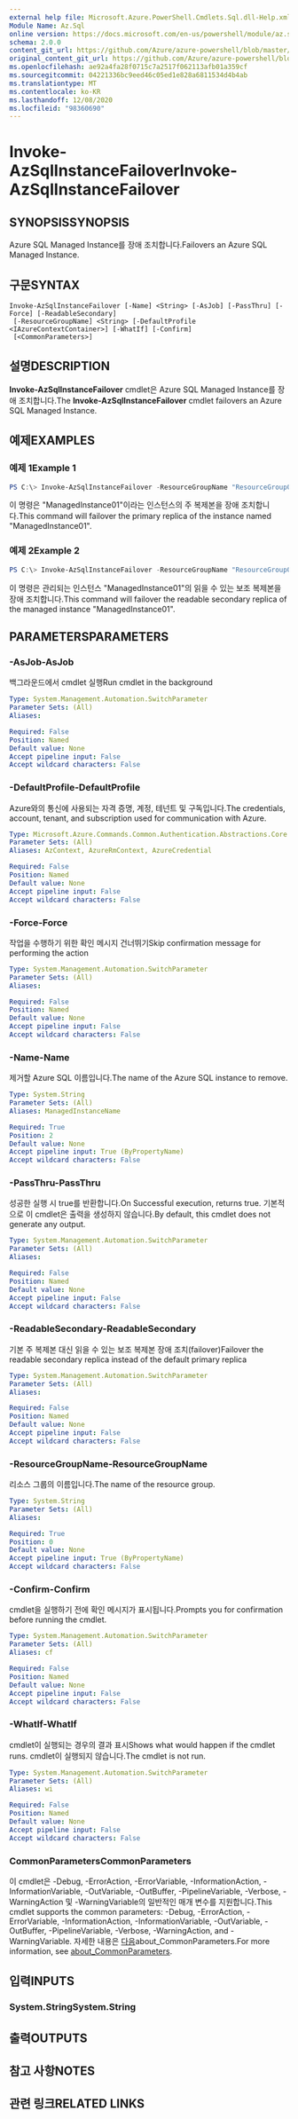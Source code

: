 ```yaml
---
external help file: Microsoft.Azure.PowerShell.Cmdlets.Sql.dll-Help.xml
Module Name: Az.Sql
online version: https://docs.microsoft.com/en-us/powershell/module/az.sql/invoke-AzSqlInstanceFailover
schema: 2.0.0
content_git_url: https://github.com/Azure/azure-powershell/blob/master/src/Sql/Sql/help/Invoke-AzSqlInstanceFailover.md
original_content_git_url: https://github.com/Azure/azure-powershell/blob/master/src/Sql/Sql/help/Invoke-AzSqlInstanceFailover.md
ms.openlocfilehash: ae92a4fa28f0715c7a2517f062113afb01a359cf
ms.sourcegitcommit: 04221336bc9eed46c05ed1e828a6811534d4b4ab
ms.translationtype: MT
ms.contentlocale: ko-KR
ms.lasthandoff: 12/08/2020
ms.locfileid: "98360690"
---
```

# <span data-ttu-id="ed8ff-101">Invoke-AzSqlInstanceFailover</span><span class="sxs-lookup"><span data-stu-id="ed8ff-101">Invoke-AzSqlInstanceFailover</span></span>

## <span data-ttu-id="ed8ff-102">SYNOPSIS</span><span class="sxs-lookup"><span data-stu-id="ed8ff-102">SYNOPSIS</span></span>
<span data-ttu-id="ed8ff-103">Azure SQL Managed Instance를 장애 조치합니다.</span><span class="sxs-lookup"><span data-stu-id="ed8ff-103">Failovers an Azure SQL Managed Instance.</span></span>

## <span data-ttu-id="ed8ff-104">구문</span><span class="sxs-lookup"><span data-stu-id="ed8ff-104">SYNTAX</span></span>

```
Invoke-AzSqlInstanceFailover [-Name] <String> [-AsJob] [-PassThru] [-Force] [-ReadableSecondary]
 [-ResourceGroupName] <String> [-DefaultProfile <IAzureContextContainer>] [-WhatIf] [-Confirm]
 [<CommonParameters>]
```

## <span data-ttu-id="ed8ff-105">설명</span><span class="sxs-lookup"><span data-stu-id="ed8ff-105">DESCRIPTION</span></span>
<span data-ttu-id="ed8ff-106">**Invoke-AzSqlInstanceFailover** cmdlet은 Azure SQL Managed Instance를 장애 조치합니다.</span><span class="sxs-lookup"><span data-stu-id="ed8ff-106">The **Invoke-AzSqlInstanceFailover** cmdlet failovers an Azure SQL Managed Instance.</span></span>

## <span data-ttu-id="ed8ff-107">예제</span><span class="sxs-lookup"><span data-stu-id="ed8ff-107">EXAMPLES</span></span>

### <span data-ttu-id="ed8ff-108">예제 1</span><span class="sxs-lookup"><span data-stu-id="ed8ff-108">Example 1</span></span>
```powershell
PS C:\> Invoke-AzSqlInstanceFailover -ResourceGroupName "ResourceGroup01" -Name "ManagedInstance01"
```

<span data-ttu-id="ed8ff-109">이 명령은 "ManagedInstance01"이라는 인스턴스의 주 복제본을 장애 조치합니다.</span><span class="sxs-lookup"><span data-stu-id="ed8ff-109">This command will failover the primary replica of the instance named "ManagedInstance01".</span></span>

### <span data-ttu-id="ed8ff-110">예제 2</span><span class="sxs-lookup"><span data-stu-id="ed8ff-110">Example 2</span></span>
```powershell
PS C:\> Invoke-AzSqlInstanceFailover -ResourceGroupName "ResourceGroup01" -Name "ManagedInstance01" -ReadableSecondary
```

<span data-ttu-id="ed8ff-111">이 명령은 관리되는 인스턴스 "ManagedInstance01"의 읽을 수 있는 보조 복제본을 장애 조치합니다.</span><span class="sxs-lookup"><span data-stu-id="ed8ff-111">This command will failover the readable secondary replica of the managed instance "ManagedInstance01".</span></span>

## <span data-ttu-id="ed8ff-112">PARAMETERS</span><span class="sxs-lookup"><span data-stu-id="ed8ff-112">PARAMETERS</span></span>

### <span data-ttu-id="ed8ff-113">-AsJob</span><span class="sxs-lookup"><span data-stu-id="ed8ff-113">-AsJob</span></span>
<span data-ttu-id="ed8ff-114">백그라운드에서 cmdlet 실행</span><span class="sxs-lookup"><span data-stu-id="ed8ff-114">Run cmdlet in the background</span></span>

```yaml
Type: System.Management.Automation.SwitchParameter
Parameter Sets: (All)
Aliases:

Required: False
Position: Named
Default value: None
Accept pipeline input: False
Accept wildcard characters: False
```

### <span data-ttu-id="ed8ff-115">-DefaultProfile</span><span class="sxs-lookup"><span data-stu-id="ed8ff-115">-DefaultProfile</span></span>
<span data-ttu-id="ed8ff-116">Azure와의 통신에 사용되는 자격 증명, 계정, 테넌트 및 구독입니다.</span><span class="sxs-lookup"><span data-stu-id="ed8ff-116">The credentials, account, tenant, and subscription used for communication with Azure.</span></span>

```yaml
Type: Microsoft.Azure.Commands.Common.Authentication.Abstractions.Core.IAzureContextContainer
Parameter Sets: (All)
Aliases: AzContext, AzureRmContext, AzureCredential

Required: False
Position: Named
Default value: None
Accept pipeline input: False
Accept wildcard characters: False
```

### <span data-ttu-id="ed8ff-117">-Force</span><span class="sxs-lookup"><span data-stu-id="ed8ff-117">-Force</span></span>
<span data-ttu-id="ed8ff-118">작업을 수행하기 위한 확인 메시지 건너뛰기</span><span class="sxs-lookup"><span data-stu-id="ed8ff-118">Skip confirmation message for performing the action</span></span>

```yaml
Type: System.Management.Automation.SwitchParameter
Parameter Sets: (All)
Aliases:

Required: False
Position: Named
Default value: None
Accept pipeline input: False
Accept wildcard characters: False
```

### <span data-ttu-id="ed8ff-119">-Name</span><span class="sxs-lookup"><span data-stu-id="ed8ff-119">-Name</span></span>
<span data-ttu-id="ed8ff-120">제거할 Azure SQL 이름입니다.</span><span class="sxs-lookup"><span data-stu-id="ed8ff-120">The name of the Azure SQL instance to remove.</span></span>

```yaml
Type: System.String
Parameter Sets: (All)
Aliases: ManagedInstanceName

Required: True
Position: 2
Default value: None
Accept pipeline input: True (ByPropertyName)
Accept wildcard characters: False
```

### <span data-ttu-id="ed8ff-121">-PassThru</span><span class="sxs-lookup"><span data-stu-id="ed8ff-121">-PassThru</span></span>
<span data-ttu-id="ed8ff-122">성공한 실행 시 true를 반환합니다.</span><span class="sxs-lookup"><span data-stu-id="ed8ff-122">On Successful execution, returns true.</span></span>  <span data-ttu-id="ed8ff-123">기본적으로 이 cmdlet은 출력을 생성하지 않습니다.</span><span class="sxs-lookup"><span data-stu-id="ed8ff-123">By default, this cmdlet does not generate any output.</span></span>

```yaml
Type: System.Management.Automation.SwitchParameter
Parameter Sets: (All)
Aliases:

Required: False
Position: Named
Default value: None
Accept pipeline input: False
Accept wildcard characters: False
```

### <span data-ttu-id="ed8ff-124">-ReadableSecondary</span><span class="sxs-lookup"><span data-stu-id="ed8ff-124">-ReadableSecondary</span></span>
<span data-ttu-id="ed8ff-125">기본 주 복제본 대신 읽을 수 있는 보조 복제본 장애 조치(failover)</span><span class="sxs-lookup"><span data-stu-id="ed8ff-125">Failover the readable secondary replica instead of the default primary replica</span></span>

```yaml
Type: System.Management.Automation.SwitchParameter
Parameter Sets: (All)
Aliases:

Required: False
Position: Named
Default value: None
Accept pipeline input: False
Accept wildcard characters: False
```

### <span data-ttu-id="ed8ff-126">-ResourceGroupName</span><span class="sxs-lookup"><span data-stu-id="ed8ff-126">-ResourceGroupName</span></span>
<span data-ttu-id="ed8ff-127">리소스 그룹의 이름입니다.</span><span class="sxs-lookup"><span data-stu-id="ed8ff-127">The name of the resource group.</span></span>

```yaml
Type: System.String
Parameter Sets: (All)
Aliases:

Required: True
Position: 0
Default value: None
Accept pipeline input: True (ByPropertyName)
Accept wildcard characters: False
```

### <span data-ttu-id="ed8ff-128">-Confirm</span><span class="sxs-lookup"><span data-stu-id="ed8ff-128">-Confirm</span></span>
<span data-ttu-id="ed8ff-129">cmdlet을 실행하기 전에 확인 메시지가 표시됩니다.</span><span class="sxs-lookup"><span data-stu-id="ed8ff-129">Prompts you for confirmation before running the cmdlet.</span></span>

```yaml
Type: System.Management.Automation.SwitchParameter
Parameter Sets: (All)
Aliases: cf

Required: False
Position: Named
Default value: None
Accept pipeline input: False
Accept wildcard characters: False
```

### <span data-ttu-id="ed8ff-130">-WhatIf</span><span class="sxs-lookup"><span data-stu-id="ed8ff-130">-WhatIf</span></span>
<span data-ttu-id="ed8ff-131">cmdlet이 실행되는 경우의 결과 표시</span><span class="sxs-lookup"><span data-stu-id="ed8ff-131">Shows what would happen if the cmdlet runs.</span></span> <span data-ttu-id="ed8ff-132">cmdlet이 실행되지 않습니다.</span><span class="sxs-lookup"><span data-stu-id="ed8ff-132">The cmdlet is not run.</span></span>

```yaml
Type: System.Management.Automation.SwitchParameter
Parameter Sets: (All)
Aliases: wi

Required: False
Position: Named
Default value: None
Accept pipeline input: False
Accept wildcard characters: False
```

### <span data-ttu-id="ed8ff-133">CommonParameters</span><span class="sxs-lookup"><span data-stu-id="ed8ff-133">CommonParameters</span></span>
<span data-ttu-id="ed8ff-134">이 cmdlet은 -Debug, -ErrorAction, -ErrorVariable, -InformationAction, -InformationVariable, -OutVariable, -OutBuffer, -PipelineVariable, -Verbose, -WarningAction 및 -WarningVariable의 일반적인 매개 변수를 지원합니다.</span><span class="sxs-lookup"><span data-stu-id="ed8ff-134">This cmdlet supports the common parameters: -Debug, -ErrorAction, -ErrorVariable, -InformationAction, -InformationVariable, -OutVariable, -OutBuffer, -PipelineVariable, -Verbose, -WarningAction, and -WarningVariable.</span></span> <span data-ttu-id="ed8ff-135">자세한 내용은 [다음](http://go.microsoft.com/fwlink/?LinkID=113216)about_CommonParameters.</span><span class="sxs-lookup"><span data-stu-id="ed8ff-135">For more information, see [about_CommonParameters](http://go.microsoft.com/fwlink/?LinkID=113216).</span></span>

## <span data-ttu-id="ed8ff-136">입력</span><span class="sxs-lookup"><span data-stu-id="ed8ff-136">INPUTS</span></span>

### <span data-ttu-id="ed8ff-137">System.String</span><span class="sxs-lookup"><span data-stu-id="ed8ff-137">System.String</span></span>

## <span data-ttu-id="ed8ff-138">출력</span><span class="sxs-lookup"><span data-stu-id="ed8ff-138">OUTPUTS</span></span>

## <span data-ttu-id="ed8ff-139">참고 사항</span><span class="sxs-lookup"><span data-stu-id="ed8ff-139">NOTES</span></span>

## <span data-ttu-id="ed8ff-140">관련 링크</span><span class="sxs-lookup"><span data-stu-id="ed8ff-140">RELATED LINKS</span></span>
